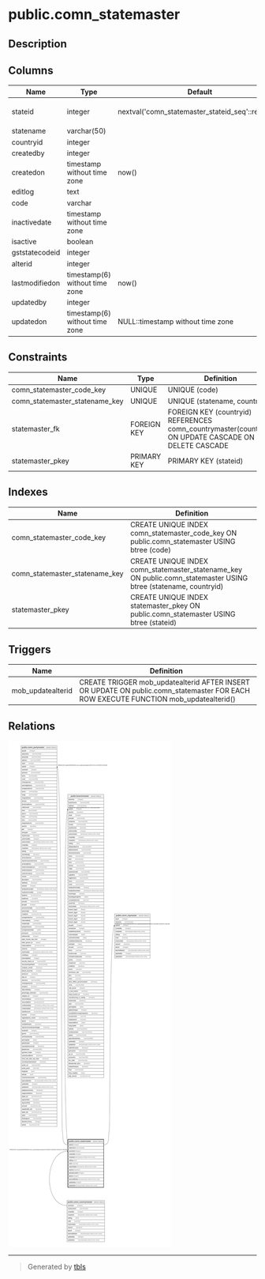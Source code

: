# public.comn_statemaster

## Description

## Columns

| Name | Type | Default | Nullable | Children | Parents | Comment |
| ---- | ---- | ------- | -------- | -------- | ------- | ------- |
| stateid | integer | nextval('comn_statemaster_stateid_seq'::regclass) | false | [public.comn_partymaster](public.comn_partymaster.md) [public.branchmaster](public.branchmaster.md) [public.comn_citymaster](public.comn_citymaster.md) |  |  |
| statename | varchar(50) |  | true |  |  |  |
| countryid | integer |  | false |  | [public.comn_countrymaster](public.comn_countrymaster.md) |  |
| createdby | integer |  | true |  |  |  |
| createdon | timestamp without time zone | now() | true |  |  |  |
| editlog | text |  | true |  |  |  |
| code | varchar |  | true |  |  |  |
| inactivedate | timestamp without time zone |  | true |  |  |  |
| isactive | boolean |  | true |  |  |  |
| gststatecodeid | integer |  | true |  |  |  |
| alterid | integer |  | true |  |  |  |
| lastmodifiedon | timestamp(6) without time zone | now() | true |  |  |  |
| updatedby | integer |  | true |  |  |  |
| updatedon | timestamp(6) without time zone | NULL::timestamp without time zone | true |  |  |  |

## Constraints

| Name | Type | Definition |
| ---- | ---- | ---------- |
| comn_statemaster_code_key | UNIQUE | UNIQUE (code) |
| comn_statemaster_statename_key | UNIQUE | UNIQUE (statename, countryid) |
| statemaster_fk | FOREIGN KEY | FOREIGN KEY (countryid) REFERENCES comn_countrymaster(countryid) ON UPDATE CASCADE ON DELETE CASCADE |
| statemaster_pkey | PRIMARY KEY | PRIMARY KEY (stateid) |

## Indexes

| Name | Definition |
| ---- | ---------- |
| comn_statemaster_code_key | CREATE UNIQUE INDEX comn_statemaster_code_key ON public.comn_statemaster USING btree (code) |
| comn_statemaster_statename_key | CREATE UNIQUE INDEX comn_statemaster_statename_key ON public.comn_statemaster USING btree (statename, countryid) |
| statemaster_pkey | CREATE UNIQUE INDEX statemaster_pkey ON public.comn_statemaster USING btree (stateid) |

## Triggers

| Name | Definition |
| ---- | ---------- |
| mob_updatealterid | CREATE TRIGGER mob_updatealterid AFTER INSERT OR UPDATE ON public.comn_statemaster FOR EACH ROW EXECUTE FUNCTION mob_updatealterid() |

## Relations

![er](public.comn_statemaster.svg)

---

> Generated by [tbls](https://github.com/k1LoW/tbls)
